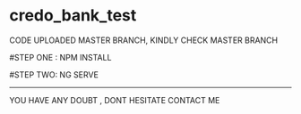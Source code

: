 # credo_bank_test


CODE UPLOADED MASTER BRANCH, KINDLY CHECK MASTER BRANCH

#STEP ONE : NPM INSTALL 


#STEP TWO: NG SERVE


---------------------
YOU HAVE ANY DOUBT , DONT HESITATE CONTACT ME

